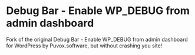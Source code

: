 # Debug Bar - Enable WP_DEBUG from admin dashboard
Fork of the original Debug Bar - Enable WP_DEBUG from admin dashboard for WordPress by Puvox.software, but without crashing you site!
